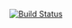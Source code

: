 [![Build Status](https://app.travis-ci.com/siweh/words-widget.svg?branch=master)](https://app.travis-ci.com/siweh/words-widget)